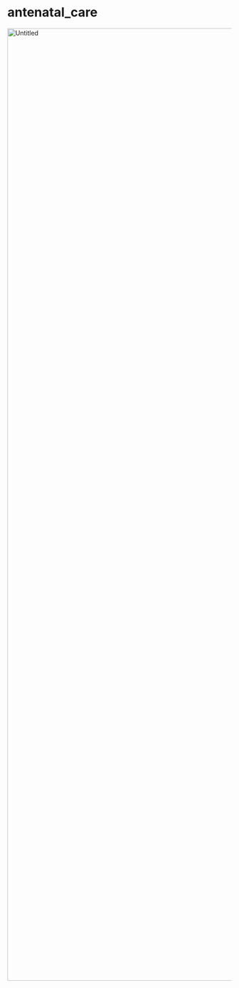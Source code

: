 # antenatal_care



<img width="2144" alt="Untitled" src="https://github.com/YoussifTaha/antenatal_care/assets/136083166/a42e36db-182c-4e25-9aaa-a779aae6ab2c">

 
